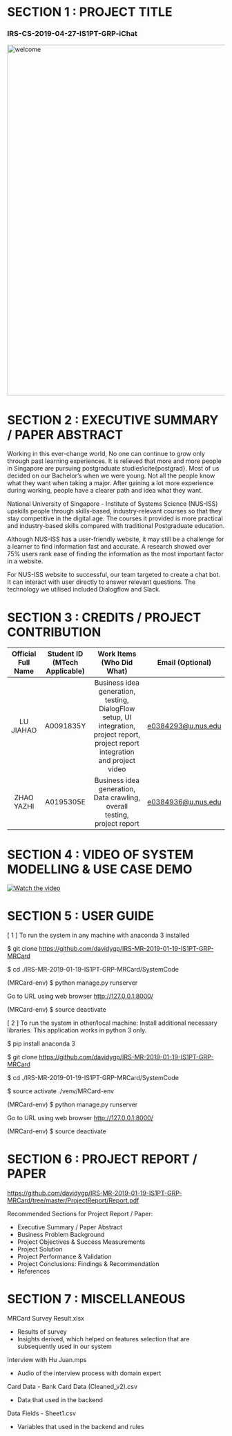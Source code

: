# SECTION 1 : PROJECT TITLE
### IRS-CS-2019-04-27-IS1PT-GRP-iChat
<img width="812" alt="welcome" src="https://user-images.githubusercontent.com/48171290/54080819-80836a80-4333-11e9-9f1d-7f21123d454f.png">

# SECTION 2 : EXECUTIVE SUMMARY / PAPER ABSTRACT
Working in this ever-change world, No one can continue to grow only through past learning experiences. It is relieved that more and more people in Singapore are pursuing postgraduate studies\cite{postgrad}. Most of us decided on our Bachelor’s when we were young. Not all the people know what they want when taking a major. After gaining a lot more experience during working, people have a clearer path and idea what they want.

National University of Singapore - Institute of Systems Science (NUS-ISS) upskills people through skills-based, industry-relevant courses so that they stay competitive in the digital age. The courses it provided is more practical and industry-based skills compared with traditional Postgraduate education.

Although NUS-ISS has a user-friendly website, it may still be a challenge for a learner to find information fast and accurate. A research showed over 75\% users rank ease of finding the information as the most important factor in a website.

For NUS-ISS website to successful, our team targeted to create a chat bot. It can interact with user directly to answer relevant questions. The technology we utilised included Dialogflow and Slack.


# SECTION 3 : CREDITS / PROJECT CONTRIBUTION

| Official Full Name | Student ID (MTech Applicable)| Work Items (Who Did What) | Email (Optional) |
| :---: | :---: | :---: | :---: |
| LU JIAHAO | A0091835Y | Business idea generation, testing, DialogFlow setup, UI integration, project report, project report integration and project video | e0384293@u.nus.edu |
| ZHAO YAZHI | A0195305E | Business idea generation, Data crawling, overall testing, project report | e0384936@u.nus.edu |

# SECTION 4 : VIDEO OF SYSTEM MODELLING & USE CASE DEMO
[![Watch the video](https://user-images.githubusercontent.com/48171290/54084381-cad40e00-436a-11e9-8c73-83abc096a3f2.PNG)](https://youtu.be/QOxnEkNSttI)


# SECTION 5 : USER GUIDE
[ 1 ] To run the system in any machine with anaconda 3 installed

$ git clone https://github.com/davidygp/IRS-MR-2019-01-19-IS1PT-GRP-MRCard

$ cd ./IRS-MR-2019-01-19-IS1PT-GRP-MRCard/SystemCode

(MRCard-env) $ python manage.py runserver	

Go to URL using web browser http://127.0.0.1:8000/	

(MRCard-env) $ source deactivate

[ 2 ] To run the system in other/local machine: Install additional necessary libraries. This application works in python 3 only.

$ pip install anaconda 3 

$ git clone https://github.com/davidygp/IRS-MR-2019-01-19-IS1PT-GRP-MRCard

$ cd ./IRS-MR-2019-01-19-IS1PT-GRP-MRCard/SystemCode

$ source activate ./venv/MRCard-env

(MRCard-env) $ python manage.py runserver

Go to URL using web browser http://127.0.0.1:8000/

(MRCard-env) $ source deactivate

# SECTION 6 : PROJECT REPORT / PAPER
<Github File Link>  https://github.com/davidygp/IRS-MR-2019-01-19-IS1PT-GRP-MRCard/tree/master/ProjectReport/Report.pdf

Recommended Sections for Project Report / Paper:

+ Executive Summary / Paper Abstract
+ Business Problem Background
+ Project Objectives & Success Measurements
+ Project Solution
+ Project Performance & Validation
+ Project Conclusions: Findings & Recommendation
+ References

# SECTION 7 : MISCELLANEOUS
MRCard Survey Result.xlsx
+ Results of survey
+ Insights derived, which helped on features selection that are subsequently used in our system

Interview with Hu Juan.mps
+ Audio of the interview process with domain expert

Card Data - Bank Card Data (Cleaned_v2).csv
+ Data that used in the backend 

Data Fields - Sheet1.csv
+ Variables that used in the backend and rules
